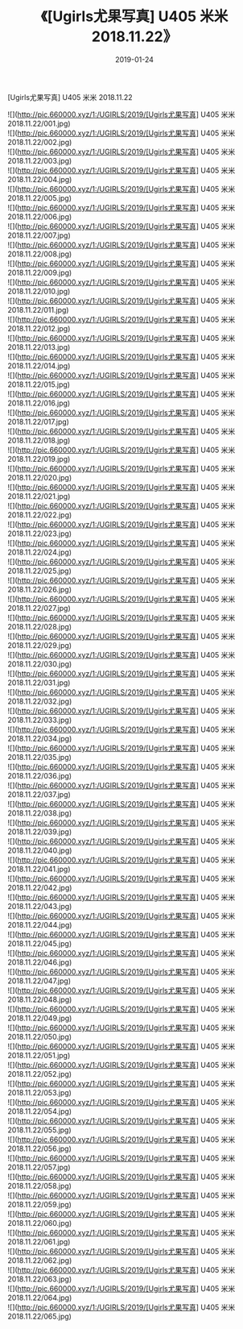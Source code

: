 ﻿---
layout: post
title:  《[Ugirls尤果写真] U405 米米 2018.11.22》
date:   2019-01-24
img: http://pic.660000.xyz/1:/UGIRLS/2019/[Ugirls尤果写真] U405 米米 2018.11.22/000.jpg
categories: [美女, 清纯, 唯美]
---

[Ugirls尤果写真] U405 米米 2018.11.22

 ![](http://pic.660000.xyz/1:/UGIRLS/2019/[Ugirls尤果写真] U405 米米 2018.11.22/001.jpg) <br>![](http://pic.660000.xyz/1:/UGIRLS/2019/[Ugirls尤果写真] U405 米米 2018.11.22/002.jpg) <br>![](http://pic.660000.xyz/1:/UGIRLS/2019/[Ugirls尤果写真] U405 米米 2018.11.22/003.jpg) <br>![](http://pic.660000.xyz/1:/UGIRLS/2019/[Ugirls尤果写真] U405 米米 2018.11.22/004.jpg) <br>![](http://pic.660000.xyz/1:/UGIRLS/2019/[Ugirls尤果写真] U405 米米 2018.11.22/005.jpg) <br>![](http://pic.660000.xyz/1:/UGIRLS/2019/[Ugirls尤果写真] U405 米米 2018.11.22/006.jpg) <br>![](http://pic.660000.xyz/1:/UGIRLS/2019/[Ugirls尤果写真] U405 米米 2018.11.22/007.jpg) <br>![](http://pic.660000.xyz/1:/UGIRLS/2019/[Ugirls尤果写真] U405 米米 2018.11.22/008.jpg) <br>![](http://pic.660000.xyz/1:/UGIRLS/2019/[Ugirls尤果写真] U405 米米 2018.11.22/009.jpg) <br>![](http://pic.660000.xyz/1:/UGIRLS/2019/[Ugirls尤果写真] U405 米米 2018.11.22/010.jpg) <br>![](http://pic.660000.xyz/1:/UGIRLS/2019/[Ugirls尤果写真] U405 米米 2018.11.22/011.jpg) <br>![](http://pic.660000.xyz/1:/UGIRLS/2019/[Ugirls尤果写真] U405 米米 2018.11.22/012.jpg) <br>![](http://pic.660000.xyz/1:/UGIRLS/2019/[Ugirls尤果写真] U405 米米 2018.11.22/013.jpg) <br>![](http://pic.660000.xyz/1:/UGIRLS/2019/[Ugirls尤果写真] U405 米米 2018.11.22/014.jpg) <br>![](http://pic.660000.xyz/1:/UGIRLS/2019/[Ugirls尤果写真] U405 米米 2018.11.22/015.jpg) <br>![](http://pic.660000.xyz/1:/UGIRLS/2019/[Ugirls尤果写真] U405 米米 2018.11.22/016.jpg) <br>![](http://pic.660000.xyz/1:/UGIRLS/2019/[Ugirls尤果写真] U405 米米 2018.11.22/017.jpg) <br>![](http://pic.660000.xyz/1:/UGIRLS/2019/[Ugirls尤果写真] U405 米米 2018.11.22/018.jpg) <br>![](http://pic.660000.xyz/1:/UGIRLS/2019/[Ugirls尤果写真] U405 米米 2018.11.22/019.jpg) <br>![](http://pic.660000.xyz/1:/UGIRLS/2019/[Ugirls尤果写真] U405 米米 2018.11.22/020.jpg) <br>![](http://pic.660000.xyz/1:/UGIRLS/2019/[Ugirls尤果写真] U405 米米 2018.11.22/021.jpg) <br>![](http://pic.660000.xyz/1:/UGIRLS/2019/[Ugirls尤果写真] U405 米米 2018.11.22/022.jpg) <br>![](http://pic.660000.xyz/1:/UGIRLS/2019/[Ugirls尤果写真] U405 米米 2018.11.22/023.jpg) <br>![](http://pic.660000.xyz/1:/UGIRLS/2019/[Ugirls尤果写真] U405 米米 2018.11.22/024.jpg) <br>![](http://pic.660000.xyz/1:/UGIRLS/2019/[Ugirls尤果写真] U405 米米 2018.11.22/025.jpg) <br>![](http://pic.660000.xyz/1:/UGIRLS/2019/[Ugirls尤果写真] U405 米米 2018.11.22/026.jpg) <br>![](http://pic.660000.xyz/1:/UGIRLS/2019/[Ugirls尤果写真] U405 米米 2018.11.22/027.jpg) <br>![](http://pic.660000.xyz/1:/UGIRLS/2019/[Ugirls尤果写真] U405 米米 2018.11.22/028.jpg) <br>![](http://pic.660000.xyz/1:/UGIRLS/2019/[Ugirls尤果写真] U405 米米 2018.11.22/029.jpg) <br>![](http://pic.660000.xyz/1:/UGIRLS/2019/[Ugirls尤果写真] U405 米米 2018.11.22/030.jpg) <br>![](http://pic.660000.xyz/1:/UGIRLS/2019/[Ugirls尤果写真] U405 米米 2018.11.22/031.jpg) <br>![](http://pic.660000.xyz/1:/UGIRLS/2019/[Ugirls尤果写真] U405 米米 2018.11.22/032.jpg) <br>![](http://pic.660000.xyz/1:/UGIRLS/2019/[Ugirls尤果写真] U405 米米 2018.11.22/033.jpg) <br>![](http://pic.660000.xyz/1:/UGIRLS/2019/[Ugirls尤果写真] U405 米米 2018.11.22/034.jpg) <br>![](http://pic.660000.xyz/1:/UGIRLS/2019/[Ugirls尤果写真] U405 米米 2018.11.22/035.jpg) <br>![](http://pic.660000.xyz/1:/UGIRLS/2019/[Ugirls尤果写真] U405 米米 2018.11.22/036.jpg) <br>![](http://pic.660000.xyz/1:/UGIRLS/2019/[Ugirls尤果写真] U405 米米 2018.11.22/037.jpg) <br>![](http://pic.660000.xyz/1:/UGIRLS/2019/[Ugirls尤果写真] U405 米米 2018.11.22/038.jpg) <br>![](http://pic.660000.xyz/1:/UGIRLS/2019/[Ugirls尤果写真] U405 米米 2018.11.22/039.jpg) <br>![](http://pic.660000.xyz/1:/UGIRLS/2019/[Ugirls尤果写真] U405 米米 2018.11.22/040.jpg) <br>![](http://pic.660000.xyz/1:/UGIRLS/2019/[Ugirls尤果写真] U405 米米 2018.11.22/041.jpg) <br>![](http://pic.660000.xyz/1:/UGIRLS/2019/[Ugirls尤果写真] U405 米米 2018.11.22/042.jpg) <br>![](http://pic.660000.xyz/1:/UGIRLS/2019/[Ugirls尤果写真] U405 米米 2018.11.22/043.jpg) <br>![](http://pic.660000.xyz/1:/UGIRLS/2019/[Ugirls尤果写真] U405 米米 2018.11.22/044.jpg) <br>![](http://pic.660000.xyz/1:/UGIRLS/2019/[Ugirls尤果写真] U405 米米 2018.11.22/045.jpg) <br>![](http://pic.660000.xyz/1:/UGIRLS/2019/[Ugirls尤果写真] U405 米米 2018.11.22/046.jpg) <br>![](http://pic.660000.xyz/1:/UGIRLS/2019/[Ugirls尤果写真] U405 米米 2018.11.22/047.jpg) <br>![](http://pic.660000.xyz/1:/UGIRLS/2019/[Ugirls尤果写真] U405 米米 2018.11.22/048.jpg) <br>![](http://pic.660000.xyz/1:/UGIRLS/2019/[Ugirls尤果写真] U405 米米 2018.11.22/049.jpg) <br>![](http://pic.660000.xyz/1:/UGIRLS/2019/[Ugirls尤果写真] U405 米米 2018.11.22/050.jpg) <br>![](http://pic.660000.xyz/1:/UGIRLS/2019/[Ugirls尤果写真] U405 米米 2018.11.22/051.jpg) <br>![](http://pic.660000.xyz/1:/UGIRLS/2019/[Ugirls尤果写真] U405 米米 2018.11.22/052.jpg) <br>![](http://pic.660000.xyz/1:/UGIRLS/2019/[Ugirls尤果写真] U405 米米 2018.11.22/053.jpg) <br>![](http://pic.660000.xyz/1:/UGIRLS/2019/[Ugirls尤果写真] U405 米米 2018.11.22/054.jpg) <br>![](http://pic.660000.xyz/1:/UGIRLS/2019/[Ugirls尤果写真] U405 米米 2018.11.22/055.jpg) <br>![](http://pic.660000.xyz/1:/UGIRLS/2019/[Ugirls尤果写真] U405 米米 2018.11.22/056.jpg) <br>![](http://pic.660000.xyz/1:/UGIRLS/2019/[Ugirls尤果写真] U405 米米 2018.11.22/057.jpg) <br>![](http://pic.660000.xyz/1:/UGIRLS/2019/[Ugirls尤果写真] U405 米米 2018.11.22/058.jpg) <br>![](http://pic.660000.xyz/1:/UGIRLS/2019/[Ugirls尤果写真] U405 米米 2018.11.22/059.jpg) <br>![](http://pic.660000.xyz/1:/UGIRLS/2019/[Ugirls尤果写真] U405 米米 2018.11.22/060.jpg) <br>![](http://pic.660000.xyz/1:/UGIRLS/2019/[Ugirls尤果写真] U405 米米 2018.11.22/061.jpg) <br>![](http://pic.660000.xyz/1:/UGIRLS/2019/[Ugirls尤果写真] U405 米米 2018.11.22/062.jpg) <br>![](http://pic.660000.xyz/1:/UGIRLS/2019/[Ugirls尤果写真] U405 米米 2018.11.22/063.jpg) <br>![](http://pic.660000.xyz/1:/UGIRLS/2019/[Ugirls尤果写真] U405 米米 2018.11.22/064.jpg) <br>![](http://pic.660000.xyz/1:/UGIRLS/2019/[Ugirls尤果写真] U405 米米 2018.11.22/065.jpg) <br>